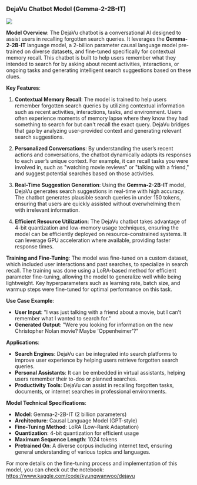 ### **DejaVu Chatbot Model (Gemma-2-2B-IT)**

![](https://www.googleapis.com/download/storage/v1/b/kaggle-user-content/o/inbox%2F14098797%2F7669fdc2a2d64e8d511947ea88c4b238%2F37110581-A303-4A6D-B47E3F1844F0707D_source.webp?generation=1727999417326204&alt=media)

**Model Overview**:
The DejaVu chatbot is a conversational AI designed to assist users in recalling forgotten search queries. It leverages the **Gemma-2-2B-IT** language model, a 2-billion parameter causal language model pre-trained on diverse datasets, and fine-tuned specifically for contextual memory recall. This chatbot is built to help users remember what they intended to search for by asking about recent activities, interactions, or ongoing tasks and generating intelligent search suggestions based on these clues.

**Key Features**:
1. **Contextual Memory Recall**: 
   The model is trained to help users remember forgotten search queries by utilizing contextual information such as recent activities, interactions, tasks, and environment. Users often experience moments of memory lapse where they know they had something to search for but can't recall the exact query. DejaVu bridges that gap by analyzing user-provided context and generating relevant search suggestions.

2. **Personalized Conversations**: 
   By understanding the user’s recent actions and conversations, the chatbot dynamically adapts its responses to each user’s unique context. For example, it can recall tasks you were involved in, such as "watching movie reviews" or "talking with a friend," and suggest potential searches based on those activities.

3. **Real-Time Suggestion Generation**: 
   Using the **Gemma-2-2B-IT** model, DejaVu generates search suggestions in real-time with high accuracy. The chatbot generates plausible search queries in under 150 tokens, ensuring that users are quickly assisted without overwhelming them with irrelevant information.

4. **Efficient Resource Utilization**:
   The DejaVu chatbot takes advantage of 4-bit quantization and low-memory usage techniques, ensuring the model can be efficiently deployed on resource-constrained systems. It can leverage GPU acceleration where available, providing faster response times.

**Training and Fine-Tuning**:
The model was fine-tuned on a custom dataset, which included user interactions and past searches, to specialize in search recall. The training was done using a LoRA-based method for efficient parameter fine-tuning, allowing the model to generalize well while being lightweight. Key hyperparameters such as learning rate, batch size, and warmup steps were fine-tuned for optimal performance on this task.

**Use Case Example**:
- **User Input**: "I was just talking with a friend about a movie, but I can’t remember what I wanted to search for."
- **Generated Output**: "Were you looking for information on the new Christopher Nolan movie? Maybe 'Oppenheimer'?"

**Applications**:
- **Search Engines**: DejaVu can be integrated into search platforms to improve user experience by helping users retrieve forgotten search queries.
- **Personal Assistants**: It can be embedded in virtual assistants, helping users remember their to-dos or planned searches.
- **Productivity Tools**: DejaVu can assist in recalling forgotten tasks, documents, or internet searches in professional environments.

**Model Technical Specifications**:
- **Model**: Gemma-2-2B-IT (2 billion parameters)
- **Architecture**: Causal Language Model (GPT-style)
- **Fine-Tuning Method**: LoRA (Low-Rank Adaptation)
- **Quantization**: 4-bit quantization for efficient usage
- **Maximum Sequence Length**: 1024 tokens
- **Pretrained On**: A diverse corpus including internet text, ensuring general understanding of various topics and languages.

For more details on the fine-tuning process and implementation of this model, you can check out the notebook: https://www.kaggle.com/code/kyungwanwoo/dejavu
